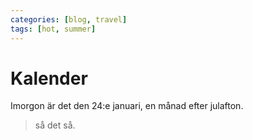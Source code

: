 ```yaml
---
categories: [blog, travel]
tags: [hot, summer]
---
```

# Kalender

Imorgon är det den 24:e januari, en månad efter julafton.
<!--more-->

> så det så.
